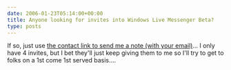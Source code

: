 ```yaml
---
date: 2006-01-23T05:14:00+00:00
title: Anyone looking for invites into Windows Live Messenger Beta?
type: posts
---
```

If so, just use [the contact link to send me a note (with your email)](http://blogs.duncanmackenzie.net/duncanma/contact.aspx)... I only have 4 invites, but I bet they'll just keep giving them to me so I'll try to get to folks on a 1st come 1st served basis....
